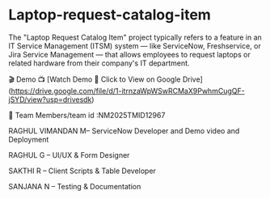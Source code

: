 # Laptop-request-catalog-item
The "Laptop Request Catalog Item" project typically refers to a feature in an IT Service Management (ITSM) system — like ServiceNow, Freshservice, or Jira Service Management — that allows employees to request laptops or related hardware from their company's IT department.

🎬 Demo
📺 [Watch Demo 🔗 Click to View on Google Drive] (https://drive.google.com/file/d/1-itrnzaWpWSwRCMaX9PwhmCugQF-jSYD/view?usp=drivesdk)

👥 Team Members/team id :NM2025TMID12967

RAGHUL VIMANDAN M– ServiceNow Developer and Demo video and Deployment

 RAGHUL G – UI/UX & Form Designer

SAKTHI R – Client Scripts & Table Developer

SANJANA N – Testing & Documentation

